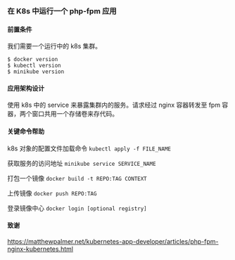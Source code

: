 ### 在 K8s 中运行一个 php-fpm 应用

#### 前置条件

我们需要一个运行中的 k8s 集群。

```shell script
$ docker version
$ kubectl version
$ minikube version
```

#### 应用架构设计

使用 k8s 中的 service 来暴露集群内的服务。请求经过 nginx 容器转发至 fpm 容器，两个窗口共用一个存储卷来存代码。

#### 关键命令帮助

k8s 对象的配置文件加载命令 `kubectl apply -f FILE_NAME`

获取服务的访问地址 `minikube service SERVICE_NAME`

打包一个镜像 `docker build -t REPO:TAG CONTEXT`

上传镜像 `docker push REPO:TAG`

登录镜像中心 `docker login [optional registry]`

#### 致谢

https://matthewpalmer.net/kubernetes-app-developer/articles/php-fpm-nginx-kubernetes.html